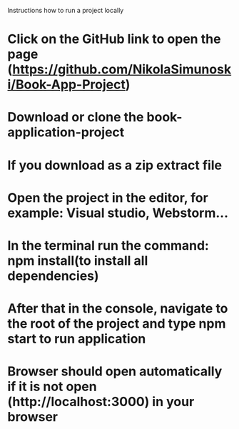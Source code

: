 Instructions how to run a project locally

# Click on the GitHub link to open the page (https://github.com/NikolaSimunoski/Book-App-Project)

# Download or clone the book-application-project 

# If you download as a zip extract file 

# Open the project in the editor, for example: Visual studio, Webstorm...

# In the terminal run the command: npm install(to install all dependencies)

# After that in the console, navigate to the root of the project and type npm start to run application 

# Browser should open automatically if it is not open (http://localhost:3000) in your browser  


